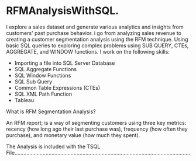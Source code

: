 # RFMAnalysisWithSQL.
I explore a sales dataset and generate various analytics and insights from customers' past purchase behavior. i go from analyzing sales revenue to creating a customer segmentation analysis using the RFM technique. Using basic SQL queries to exploring complex problems using SUB QUERY, CTEs, AGGREGATE, and WINDOW functions. I work on the following skills:
- Importing a file into SQL Server Database
- SQL Aggregate Functions
- SQL Window Functions
- SQL Sub Query
- Common Table Expressions (CTEs)
- SQL XML Path Function
- Tableau


What is RFM Segmentation Analysis?

An RFM report; is a way of segmenting customers using three key metrics: recency (how long ago their last purchase was), frequency (how often they purchase), and monetary value (how much they spent).

The Analysis is included with the TSQL File.......................................................................................................................
